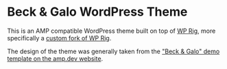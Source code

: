 # Beck & Galo WordPress Theme

This is an AMP compatible WordPress theme built on top of [WP Rig](https://github.com/wprig/wprig), more specifically a [custom fork of WP Rig](https://github.com/felixarntz/wprig-custom).

The design of the theme was generally taken from the ["Beck & Galo" demo template on the amp.dev website](https://amp.dev/documentation/templates/).
